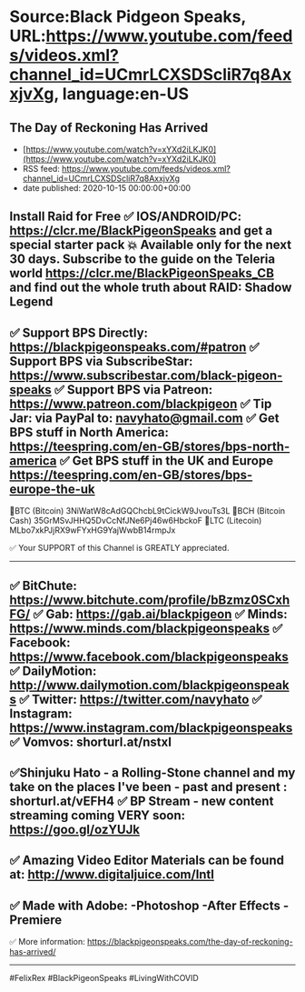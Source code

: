 # Source:Black Pidgeon Speaks, URL:https://www.youtube.com/feeds/videos.xml?channel_id=UCmrLCXSDScliR7q8AxxjvXg, language:en-US

## The Day of Reckoning Has Arrived
 - [https://www.youtube.com/watch?v=xYXd2iLKJK0](https://www.youtube.com/watch?v=xYXd2iLKJK0)
 - RSS feed: https://www.youtube.com/feeds/videos.xml?channel_id=UCmrLCXSDScliR7q8AxxjvXg
 - date published: 2020-10-15 00:00:00+00:00

Install Raid for Free ✅ IOS/ANDROID/PC: https://clcr.me/BlackPigeonSpeaks  and get a special starter pack 💥 Available only for the next 30 days. Subscribe to the guide on the Teleria world https://clcr.me/BlackPigeonSpeaks_CB  and find out the whole truth about RAID: Shadow Legend
-------------------------------

✅ Support BPS Directly: https://blackpigeonspeaks.com/#patron
✅ Support BPS via SubscribeStar: https://www.subscribestar.com/black-pigeon-speaks
✅  Support BPS via Patreon: https://www.patreon.com/blackpigeon
✅ Tip Jar: via PayPal to: navyhato@gmail.com 
✅ Get BPS stuff in North America:
https://teespring.com/en-GB/stores/bps-north-america
✅ Get BPS stuff in the UK and Europe
https://teespring.com/en-GB/stores/bps-europe-the-uk
-------------------------------

🔵BTC (Bitcoin)
3NiWatW8cAdGQChcbL9tCickW9JvouTs3L
🔵BCH (Bitcoin Cash)
35GrMSvJHHQ5DvCcNfJNe6Pj46w6HbckoF
🔵LTC (Litecoin)
MLbo7xkPJjRX9wFYxHG9YajWwbB14rmpJx

✅  Your SUPPORT of this Channel is GREATLY appreciated. 

-------------------------------

✅  BitChute: https://www.bitchute.com/profile/bBzmz0SCxhFG/
✅  Gab: https://gab.ai/blackpigeon
✅  Minds: https://www.minds.com/blackpigeonspeaks
✅  Facebook: https://www.facebook.com/blackpigeonspeaks
✅  DailyMotion: http://www.dailymotion.com/blackpigeonspeaks
✅  Twitter: https://twitter.com/navyhato
✅  Instagram: https://www.instagram.com/blackpigeonspeaks
✅  Vomvos: shorturl.at/nstxI
--------------------------------

✅Shinjuku Hato - a Rolling-Stone channel and my take on the places I've been - past and present : shorturl.at/vEFH4
✅ BP Stream - new content streaming coming VERY soon: https://goo.gl/ozYUJk
-------------------------------


✅  Amazing Video Editor Materials can be found at: http://www.digitaljuice.com/Intl
-------------------------------

✅  Made with Adobe:
-Photoshop
-After Effects
-Premiere
-------------------------------

✅  More information: 
https://blackpigeonspeaks.com/the-day-of-reckoning-has-arrived/


-------------------------------

#FelixRex #BlackPigeonSpeaks #LivingWithCOVID

